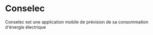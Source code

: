 # Conselec
Conselec est une application mobile de prévision de sa consommation d'énergie électrique
